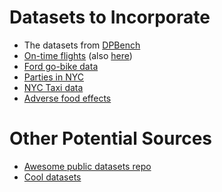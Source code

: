 # Datasets to Incorporate

- The datasets from [DPBench](https://people.cs.umass.edu/~miklau/assets/pubs/dp/hay16principled.pdf)
- [On-time flights](https://www.transtats.bts.gov/Tables.asp?DB_ID=120) (also [here](http://stat-computing.org/dataexpo/2009/the-data.html))
- [Ford go-bike data](https://s3.amazonaws.com/fordgobike-data/index.html)
- [Parties in NYC](https://www.kaggle.com/somesnm/partynyc#party_in_nyc.csv)
- [NYC Taxi data](http://www.nyc.gov/html/tlc/html/about/trip_record_data.shtml)
- [Adverse food effects](https://www.kaggle.com/fda/adverse-food-events)


# Other Potential Sources

- [Awesome public datasets repo](https://github.com/awesomedata/awesome-public-datasets)
- [Cool datasets](https://www.cooldatasets.com/)

